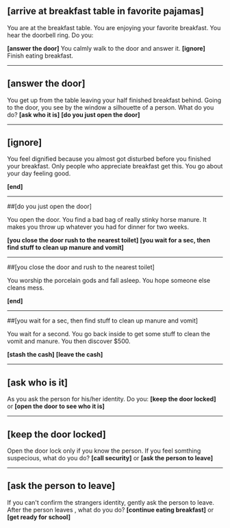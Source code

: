 ## [arrive at breakfast table in favorite pajamas]

You are at the breakfast table. You are enjoying your favorite breakfast.
You hear the doorbell ring. Do you:

**[answer the door]** You calmly walk to the door and answer it.
**[ignore]** Finish eating breakfast.

---

## [answer the door]

You get up from the table leaving your half finished breakfast behind. Going to the door, you see by the window a silhouette of a person. What do you do?
**[ask who it is]** 
**[do you just open the door]**

---

## [ignore]

You feel dignified because you almost got disturbed before you finished your breakfast.
Only people who appreciate breakfast get this.  You go about your day feeling good.

**[end]**

---

##[do you just open the door]

You open the door. You find a bad bag of really stinky horse manure.
It makes you throw up whatever you had for dinner for two weeks.

**[you close the door rush to the nearest toilet]**
**[you wait for a sec, then find stuff to clean up manure and vomit]**

---

##[you close the door and rush to the nearest toilet]

You worship the porcelain gods and fall asleep.
You hope someone else cleans mess.

**[end]**

---

##[you wait for a sec, then find stuff to clean up manure and vomit]

You wait for a second.  You go back inside to get some stuff to clean the vomit and manure.
You then discover $500.

**[stash the cash]**
**[leave the cash]**

---



## [ask who is it]
As you ask the person for his/her identity. Do you:
**[keep the door locked]** or
**[open the door to see who it is]**

---

## [keep the door locked]
Open the door lock only if you know the person. If you feel somthing suspecious, what do you do?
**[call security]** or
**[ask the person to leave]**

---

## [ask the person to leave]
If you can't confirm the strangers identity, gently ask the person to leave. After the person leaves , what do you do?
**[continue eating breakfast]** or
**[get ready for school]**



